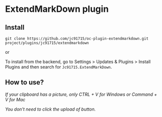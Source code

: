 # ExtendMarkDown plugin

## Install

```
git clone https://github.com/jc91715/oc-plugin-extendmarkdown.git project/plugins/jc91715/extendmarkdown
```
or

To install from the backend, go to Settings > Updates & Plugins > Install Plugins and then search for `Jc91715.ExtendMarkDown`.

## How to use?

*If your clipboard has a picture, only CTRL + V for Windows or Command + V for Mac*

*You don't need to click the upload of button.*
